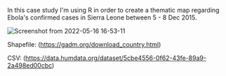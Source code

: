 In this case study I'm using R in order to create a thematic map regarding Ebola's confirmed cases in Sierra Leone between 5 - 8 Dec 2015. 





![Screenshot from 2022-05-16 16-53-11](https://user-images.githubusercontent.com/93320620/189076333-b439d0a7-31f6-46b3-91bf-3981adfbc2b6.png)





Shapefile: (https://gadm.org/download_country.html)


CSV: (https://data.humdata.org/dataset/5cbe4556-0f62-43fe-89a9-2a498ed00cbc)
